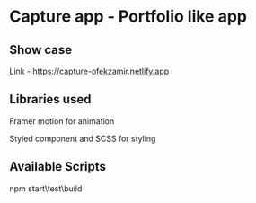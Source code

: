 # Capture app - Portfolio like app

## Show case
Link - https://capture-ofekzamir.netlify.app

## Libraries used
Framer motion for animation 

Styled component and SCSS for styling


## Available Scripts
 npm start\test\build
